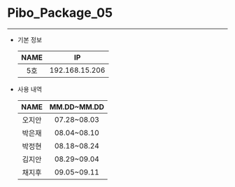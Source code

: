 # Pibo_Package_05
---

* 기본 정보

    |NAME|IP|
    |:---:|:---:|
    |5호|192.168.15.206|


* 사용 내역

    |NAME|MM.DD~MM.DD|
    |:---:|:---:|
    |오지안|07.28~08.03|
    |박은재|08.04~08.10|
    |박정현|08.18~08.24|
    |김지안|08.29~09.04|
    |채지후|09.05~09.11|


    
